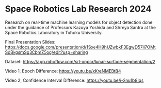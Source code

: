# Space Robotics Lab Research 2024

Research on real-time machine learning models for object detection done under the guidance of Professors Kazuya Yoshida and Shreya Santra at the Space Robotics Laboratory in Tohoku University.

Final Presentation Slides: https://docs.google.com/presentation/d/1Sxe4H9hUZwbkF3EgwD57ii7OMtSdBkgsmSg3CbmZ5og/edit?usp=sharing

Dataset: https://app.roboflow.com/srl-onpcr/lunar-surface-segmentation/2

Video 1, Epoch Difference: https://youtu.be/xKreNMEBtB4

Video 2, Confidence Interval Difference: https://youtu.be/i-2nu1b8Iqs

